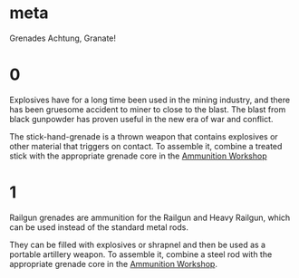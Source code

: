 # meta
Grenades
Achtung, Granate!

# 0
Explosives have for a long time been used in the mining industry, and there has been gruesome accident to miner to close to the blast.
The blast from black gunpowder has proven useful in the new era of war and conflict.

The stick-hand-grenade is a thrown weapon that contains explosives or other material that triggers on contact. 
To assemble it, combine a treated stick with the appropriate grenade core in the [Ammunition Workshop](bullet_production#AmmoWorkshop)

# 1
Railgun grenades are ammunition for the Railgun and Heavy Railgun, which can be used instead of the standard metal rods.

They can be filled with explosives or shrapnel and then be used as a portable artillery weapon. 
To assemble it, combine a steel rod with the appropriate grenade core in the [Ammunition Workshop](bullet_production#AmmoWorkshop).